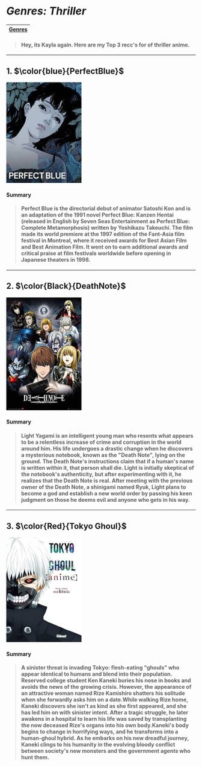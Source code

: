 # *Genres: Thriller* 
| [Genres](GenreMain.md) | 
|------------|
>#### Hey, its Kayla again. Here are my Top 3 recc's for of thriller anime.
---
## 1. $\color{blue}{PerfectBlue}$
![PerfectBlue Image](PB.jpeg)
#### Summary 
>#### Perfect Blue is the directorial debut of animator Satoshi Kon and is an adaptation of the 1991 novel Perfect Blue: Kanzen Hentai (released in English by Seven Seas Entertainment as Perfect Blue: Complete Metamorphosis) written by Yoshikazu Takeuchi. The film made its world premiere at the 1997 edition of the Fant-Asia film festival in Montreal, where it received awards for Best Asian Film and Best Animation Film. It went on to earn additional awards and critical praise at film festivals worldwide before opening in Japanese theaters in 1998.
---
## 2. $\color{Black}{DeathNote}$
![DeathNote Image](DN.jpg)
#### Summary
>#### Light Yagami is an intelligent young man who resents what appears to be a relentless increase of crime and corruption in the world around him. His life undergoes a drastic change when he discovers a mysterious notebook, known as the "Death Note", lying on the ground. The Death Note's instructions claim that if a human's name is written within it, that person shall die. Light is initially skeptical of the notebook's authenticity, but after experimenting with it, he realizes that the Death Note is real. After meeting with the previous owner of the Death Note, a shinigami named Ryuk, Light plans to become a god and establish a new world order by passing his keen judgment on those he deems evil and anyone who gets in his way.
---
## 3. $\color{Red}{Tokyo Ghoul}$
![ToykoGhoul Image](TG.jpg)

#### Summary

>#### A sinister threat is invading Tokyo: flesh-eating "ghouls" who appear identical to humans and blend into their population. Reserved college student Ken Kaneki buries his nose in books and avoids the news of the growing crisis. However, the appearance of an attractive woman named Rize Kamishiro shatters his solitude when she forwardly asks him on a date.While walking Rize home, Kaneki discovers she isn't as kind as she first appeared, and she has led him on with sinister intent. After a tragic struggle, he later awakens in a hospital to learn his life was saved by transplanting the now deceased Rize's organs into his own body.Kaneki's body begins to change in horrifying ways, and he transforms into a human-ghoul hybrid. As he embarks on his new dreadful journey, Kaneki clings to his humanity in the evolving bloody conflict between society's new monsters and the government agents who hunt them.
